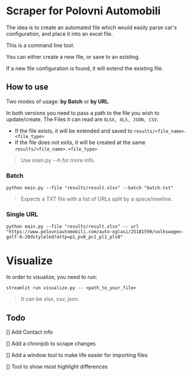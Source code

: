 # Scraper for Polovni Automobili 

The idea is to create an automated file which would easily parse car's configuration, and place it into an  excel file.

This is a command line tool.

You can either create a new file, or save to an existing.

If a new file configuration is found, it will extend the existing file.

## How to use

Two modes of usage: **by Batch** or **by URL**.

In both versions you need to pass a path to the file you wish to update/create. 
The Files it can read are `XLSX, XLS, JSON, CSV`.

- If the file exists, it will be extended and saved to `results/<file_name>.<file_type>`
- If the file does not exits, it will be created at the same `results/<file_name>.<file_type>`

> Use main.py --h for more info.

### Batch
```
python main.py --file "results/result.xlsx" --batch "batch.txt" 
```

> Expects a TXT file with a list of URLs split by a space/newline.


### Single URL
```
python main.py --file "results/result.xlsx" -- url "https://www.polovniautomobili.com/auto-oglasi/25181599/volkswagen-golf-8-20dstyleled?attp=p1_pv0_pc1_pl1_plv0"
```

# Visualize

In order to visualize, you need to run:

`streamlit run visualize.py -- <path_to_your_file>`

> It can be xlsx, csv, json.

## Todo

[] Add Contact info

[] Add a chronjob to scrape changes

[] Add a window tool to make life easier for importing files

[] Tool to show most highlight differences
